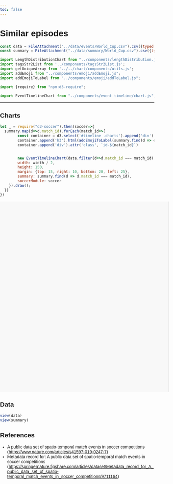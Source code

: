 ```yaml
---
toc: false
---
```


# Similar episodes

```js
const data = FileAttachment("../data/events/World_Cup.csv").csv({typed: true});
const summary = FileAttachment("../data/summary/World_Cup.csv").csv({typed: true});
```



```js
import LengthDistributionChart from "../components/lengthDistribution.js";
import tagsStr2List from '../components/tagsStr2List.js';
import getUniqueArray from '../../chart/components/utils.js';
import addEmoji from "../components/emoji/addEmoji.js";
import addEmojiToLabel from "../components/emoji/addToLabel.js";
```

```js
import {require} from "npm:d3-require";
```

```js
import EventTimelineChart from "../components/event-timeline/chart.js";
```

---

## Charts


```js
let _ = require("d3-soccer").then(soccer=>{
  summary.map(d=>d.match_id).forEach(match_id=>{
        const container = d3.select('#timeline .charts').append('div')
        container.append('h3').html(addEmojiToLabel(summary.find(d => d.match_id === match_id).label))
        container.append('div').attr('class', `id-${match_id}`)


        new EventTimelineChart(data.filter(d=>d.match_id === match_id), `#timeline .charts .id-${match_id}`, {
        width: width / 2,
        height: 150,
        margin: {top: 15, right: 10, bottom: 20, left: 25},
        summary: summary.find(d => d.match_id === match_id),
        soccerModule: soccer
    }).draw();
  })
})

```



<div id="timeline" class="grid grid-cols-2">
    <div class="charts sidebar"></div>
    <div class="content">
      <div class="episodes">
        <div class="before grid grid-cols-2">
          <div class="episode-0"></div>
          <div class="episode-1"></div>
        </div>
        <div class="selected-episode"></div>
        <div class="after grid grid-cols-2">
          <div class="episode-0"></div>
          <div class="episode-1"></div>
        </div>
      </div>
    </div>
</div>

## Data

```js
view(data)
view(summary)

```

## References

- A public data set of spatio-temporal match events in soccer competitions (https://www.nature.com/articles/s41597-019-0247-7)
- Metadata record for: A public data set of spatio-temporal match events in soccer competitions (https://springernature.figshare.com/articles/dataset/Metadata_record_for_A_public_data_set_of_spatio-temporal_match_events_in_soccer_competitions/9711164)


<style>
    body, html {
      margin: 0;
      padding: 0;
      height: 100%;
      font-family: Arial, sans-serif;
    }

    .container {
      display: flex;
      height: 100vh;
    }

    .sidebar {
      width: 105%;
      height: 600px;
      overflow-y: auto;
      padding: 10px;
      background-color: #f8f8f8;
      border-right: 1px solid #ddd;
    }

    .content {
      width: 40%;
      position: relative;
    }

    .episodes {
        flex: 1;
        position: fixed;
        top: 20;
        right: 20;
        width: 50%;
        height: 100%;
        padding: 20px;
        background-color: none;
    }
</style>
